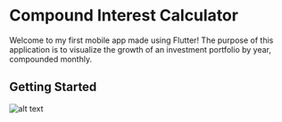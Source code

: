 # Compound Interest Calculator
Welcome to my first mobile app made using Flutter!
The purpose of this application is to visualize the growth of an investment portfolio by year, compounded monthly.

## Getting Started

![alt text]("C:\Users\rpnf\Desktop\1.jpg" "Logo Title Text 1")
